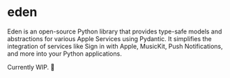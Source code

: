 # eden
Eden is an open-source Python library that provides type-safe models and abstractions for various Apple Services using Pydantic. It simplifies the integration of services like Sign in with Apple, MusicKit, Push Notifications, and more into your Python applications.

Currently WIP. 🚧 

